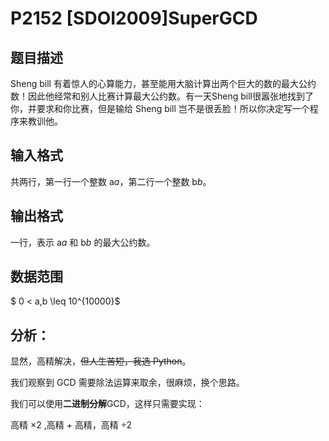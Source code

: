 # P2152 [SDOI2009]SuperGCD

## 题目描述

Sheng bill 有着惊人的心算能力，甚至能用大脑计算出两个巨大的数的最大公约数！因此他经常和别人比赛计算最大公约数。有一天Sheng bill很嚣张地找到了你，并要求和你比赛，但是输给 Sheng bill 岂不是很丢脸！所以你决定写一个程序来教训他。

## 输入格式

共两行，第一行一个整数 a*a*，第二行一个整数 b*b*。

## 输出格式

一行，表示 a*a* 和 b*b* 的最大公约数。

## 数据范围

$ 0 < a,b \leq 10^{10000}$

## 分析：

显然，高精解决，~~但人生苦短，我选 Python​~~。

我们观察到 GCD 需要除法运算来取余，很麻烦，换个思路。

我们可以使用**二进制分解**GCD，这样只需要实现：

高精 $\times 2$ ,高精 $+$ 高精，高精 $\div 2$